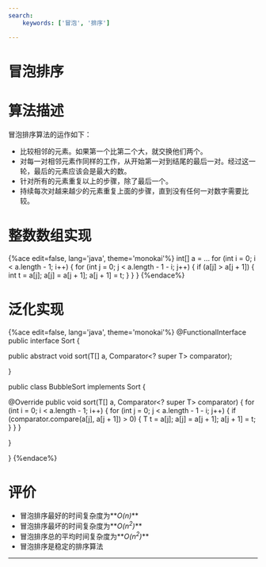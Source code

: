 ```yaml
---
search:
    keywords: ['冒泡', '排序']

---
```




# 冒泡排序

# 算法描述
冒泡排序算法的运作如下：
* 比较相邻的元素。如果第一个比第二个大，就交换他们两个。
* 对每一对相邻元素作同样的工作，从开始第一对到结尾的最后一对。经过这一轮，最后的元素应该会是最大的数。
* 针对所有的元素重复以上的步骤，除了最后一个。
* 持续每次对越来越少的元素重复上面的步骤，直到没有任何一对数字需要比较。

# 整数数组实现

{%ace edit=false, lang='java', theme='monokai'%}
int[] a = ...
for (int i = 0; i < a.length - 1; i++) {
  for (int j = 0; j < a.length - 1 - i; j++) {
    if (a[j] > a[j + 1]) {
      int t = a[j];
      a[j] = a[j + 1];
      a[j + 1] = t;
    }
  }
}
{%endace%}


# 泛化实现

{%ace edit=false, lang='java', theme='monokai'%}
@FunctionalInterface
public interface Sort {

  public abstract <T> void sort(T[] a, Comparator<? super T> comparator);

}

public class BubbleSort implements Sort {

  @Override
  public <T> void sort(T[] a, Comparator<? super T> comparator) {
    for (int i = 0; i < a.length - 1; i++) {
      for (int j = 0; j < a.length - 1 - i; j++) {
        if (comparator.compare(a[j], a[j + 1]) > 0) {
          T t = a[j];
          a[j] = a[j + 1];
          a[j + 1] = t;
        }
      }
    }

  }

}
{%endace%}

# 评价
* 冒泡排序最好的时间复杂度为**_O(n)_**
* 冒泡排序最坏的时间复杂度为**_O(n<sup>2</sup>)_**
* 冒泡排序总的平均时间复杂度为**_O(n<sup>2</sup>)_**
* 冒泡排序是稳定的排序算法

---
